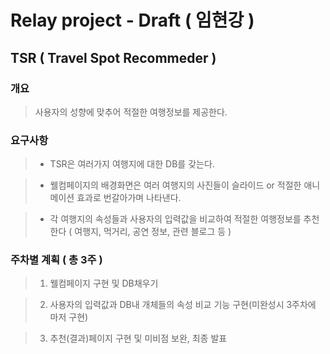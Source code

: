 # Relay project - Draft ( 임현강 )


## TSR ( Travel Spot Recommeder )


### 개요
> 사용자의 성향에 맞추어 적절한 여행정보를 제공한다.


### 요구사항 
> * TSR은 여러가지 여행지에 대한 DB를 갖는다.

> * 웰컴페이지의 배경화면은 여러 여행지의 사진들이 슬라이드 or 적절한 애니메이션 효과로 번갈아가며 나타낸다.

> * 각 여행지의 속성들과 사용자의 입력값을 비교하여 적절한 여행정보를 추천한다 ( 여행지, 먹거리, 공연 정보, 관련 블로그 등 )


### 주차별 계획 ( 총 3주 )
> 1. 웰컴페이지 구현 및 DB채우기

> 2. 사용자의 입력값과 DB내 개체들의 속성 비교 기능 구현(미완성시 3주차에 마저 구현)

> 3. 추천(결과)페이지 구현 및 미비점 보완, 최종 발표
